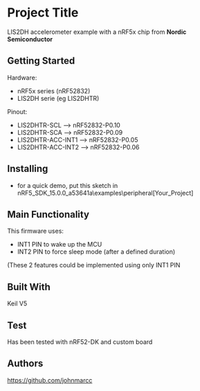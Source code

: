# Project Title

LIS2DH accelerometer example with a nRF5x chip from **Nordic Semiconductor**

## Getting Started

Hardware: 

- nRF5x series (nRF52832)
- LIS2DH serie (eg LIS2DHTR)

Pinout: 

- LIS2DHTR-SCL --> nRF52832-P0.10
- LIS2DHTR-SCA --> nRF52832-P0.09
- LIS2DHTR-ACC-INT1 --> nRF52832-P0.05
- LIS2DHTR-ACC-INT2 --> nRF52832-P0.06

## Installing
- for a quick demo, put this sketch in nRF5_SDK_15.0.0_a53641a\examples\peripheral\[Your_Project]

## Main Functionality
This firmware uses:

- INT1 PIN to wake up the MCU
- INT2 PIN to force sleep mode (after a defined duration)

(These 2 features could be implemented using only INT1 PIN

## Built With

Keil V5

## Test
Has been tested with nRF52-DK and custom board 

## Authors
https://github.com/johnmarcc


